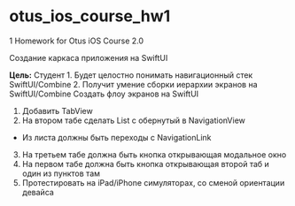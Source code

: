 # otus_ios_course_hw1
1 Homework for Otus iOS Course 2.0

Создание каркаса приложения на SwiftUI

<b>Цель:</b> Студент 1. Будет целостно понимать навигационный стек SwiftUI/Combine 2. Получит умение сборки иерархии экранов на SwiftUI/Combine
Создать флоу экранов на SwiftUI
1. Добавить TabView
2. На втором табе сделать List с обернутый в NavigationView
* Из листа должны быть переходы с NavigationLink
3. На третьем табе должна быть кнопка открывающая модальное окно
4. На первом табе должна быть кнопка открывающая второй таб и один из пунктов там
5. Протестировать на iPad/iPhone симуляторах, со сменой ориентации девайса
